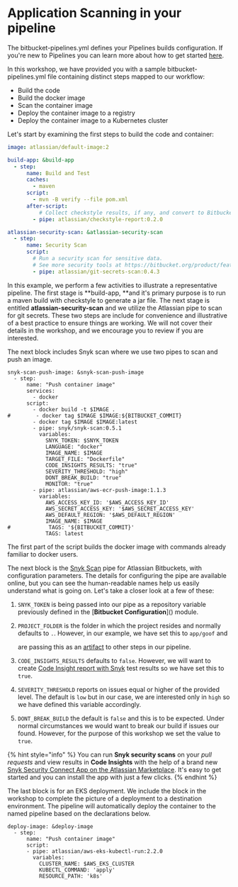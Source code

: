 # Application Scanning in your pipeline



The bitbucket-pipelines.yml defines your Pipelines builds configuration. If you're new to Pipelines you can learn more about how to get started [here](https://support.atlassian.com/bitbucket-cloud/docs/get-started-with-bitbucket-pipelines/).

In this workshop, we have provided you with a sample bitbucket-pipelines.yml file containing distinct steps mapped to our workflow:

* Build the code
* Build the docker image
* Scan the container image
* Deploy the container image to a registry
* Deploy the container image to a Kubernetes cluster

Let's start by examining the first steps to build the code and container:

```yaml
image: atlassian/default-image:2

build-app: &build-app
  - step:
      name: Build and Test
      caches:
        - maven
      script:
        - mvn -B verify --file pom.xml
      after-script:
          # Collect checkstyle results, if any, and convert to Bitbucket Code Insights.
        - pipe: atlassian/checkstyle-report:0.2.0

atlassian-security-scan: &atlassian-security-scan
  - step:
      name: Security Scan
      script:
        # Run a security scan for sensitive data.
        # See more security tools at https://bitbucket.org/product/features/pipelines/integrations?&category=security
        - pipe: atlassian/git-secrets-scan:0.4.3
```

In this example, we perform a few activities to illustrate a representative pipeline.  The first stage is **build-app, **and it's primary purpose is to run a maven build with checkstyle to generate a jar file.  The next stage is entitled **atlassian-security-scan** and we utilize the Atlassian pipe to scan for git secrets.  These two steps are include for convenience and illustrative of a best practice to ensure things are working.  We will not cover their details in the workshop, and we encourage you to review if you are interested.

The next block includes Snyk scan where we use two pipes to scan and push an image.

```
snyk-scan-push-image: &snyk-scan-push-image
  - step:
      name: "Push container image"
      services:
        - docker
      script:
        - docker build -t $IMAGE .
#        - docker tag $IMAGE $IMAGE:${BITBUCKET_COMMIT}
        - docker tag $IMAGE $IMAGE:latest
        - pipe: snyk/snyk-scan:0.5.1
          variables:
            SNYK_TOKEN: $SNYK_TOKEN
            LANGUAGE: "docker"
            IMAGE_NAME: $IMAGE
            TARGET_FILE: "Dockerfile"
            CODE_INSIGHTS_RESULTS: "true"
            SEVERITY_THRESHOLD: "high"
            DONT_BREAK_BUILD: "true"
            MONITOR: "true"
        - pipe: atlassian/aws-ecr-push-image:1.1.3
          variables:
            AWS_ACCESS_KEY_ID: '$AWS_ACCESS_KEY_ID'
            AWS_SECRET_ACCESS_KEY: '$AWS_SECRET_ACCESS_KEY'
            AWS_DEFAULT_REGION: '$AWS_DEFAULT_REGION'
            IMAGE_NAME: $IMAGE
#            TAGS: '${BITBUCKET_COMMIT}'
            TAGS: latest
```

The first part of the script builds the docker image with commands already familiar to docker users.

The next block is the [Snyk Scan](https://bitbucket.org/product/features/pipelines/integrations?p=snyk/snyk-scan) pipe for Atlassian Bitbuckets, with configuration parameters.  The details for configuring the pipe are available online, but you can see the human-readable names help us easily understand what is going on.  Let's take a closer look at a few of these:

1. `SNYK_TOKEN` is being passed into our pipe as a repository variable previously defined in the \[**Bitbucket Configuration**]\() module.
2.  `PROJECT_FOLDER` is the folder in which the project resides and normally defaults to `.`. However, in our example, we have set this to `app/goof` and

    are passing this as an [artifact](https://support.atlassian.com/bitbucket-cloud/docs/use-artifacts-in-steps/) to other steps in our pipeline.
3. `CODE_INSIGHTS_RESULTS` defaults to `false`. However, we will want to create [Code Insight report with Snyk](https://snyk.io/blog/enhanced-security-for-bitbucket-cloud-development/) test results so we have set this to `true`.
4. `SEVERITY_THRESHOLD` reports on issues equal or higher of the provided level. The default is `low` but in our case, we are interested only in `high` so we have defined this variable accordingly.
5. `DONT_BREAK_BUILD` the default is `false` and this is to be expected. Under normal circumstances we would want to break our build if issues our found. However, for the purpose of this workshop we set the value to `true`.

{% hint style="info" %}
You can run **Snyk security scans** on your _pull requests_ and view results in **Code Insights** with the help of a brand new [Snyk Security Connect App on the Atlassian Marketplace](https://marketplace.atlassian.com/apps/1222359/snyk-for-bitbucket-cloud?hosting=cloud\&tab=overview). It's easy to get started and you can install the app with just a few clicks.
{% endhint %}

The last block is for an EKS deployment.  We include the block in the workshop to complete the picture of a deployment to a destination environment.  The pipeline will automatically deploy the container to the named pipeline based on the declarations below.

```
deploy-image: &deploy-image
  - step:
      name: "Push container image"
      script:
      - pipe: atlassian/aws-eks-kubectl-run:2.2.0
        variables:
          CLUSTER_NAME: $AWS_EKS_CLUSTER
          KUBECTL_COMMAND: 'apply'
          RESOURCE_PATH: 'k8s'
```

